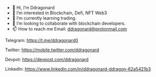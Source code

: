 - 👋 Hi, I’m Ddragonard
- 👀 I’m interested in Blockchain, Defi, NFT Web3
- 🌱 I’m currently learning trading. 
- 💞️ I’m looking to collaborate with blockchain developers. 
- 📫 How to reach me
Email: ddragonard@protonmail.com 

Telegram: https://t.me/ddragonard0

Twitter: https://mobile.twitter.com/ddragonard

Devpot: https://devpost.com/ddragonard

LinkedIn: https://www.linkedin.com/in/ddragonard-ddragon-62a5421b3
